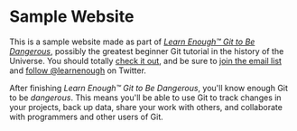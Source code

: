 # Sample Website

This is a sample website made as part of [*Learn Enough™ Git to Be Dangerous*](http:/learnenough.com/git-tutorial), possibly the greatest beginner Git tutorial in the history of the Universe. You should totally [check it out](http:/learnenough.com/git-tutorial), and be sure to [join the email list](http:/learnenough.com/#email_list) and [follow @learnenough](http://twitter.com/learnenough) on Twitter.

After finishing *Learn Enough™ Git to Be Dangerous*, you'll know enough Git to be *dangerous*. This means you'll be able to use Git to track changes in your projects, back up data, share your work with others, and collaborate with programmers and other users of Git.
